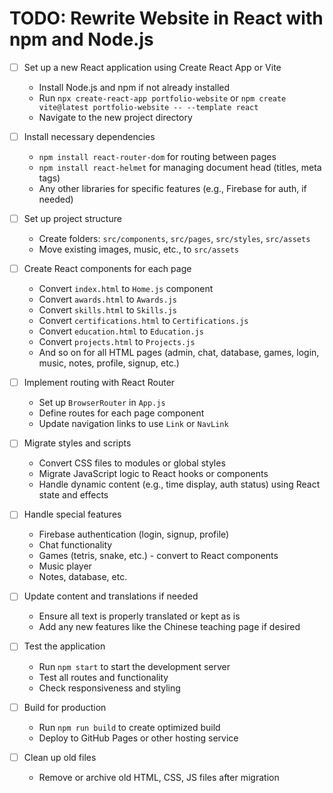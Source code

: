 # TODO: Rewrite Website in React with npm and Node.js

- [ ] Set up a new React application using Create React App or Vite
  - Install Node.js and npm if not already installed
  - Run `npx create-react-app portfolio-website` or `npm create vite@latest portfolio-website -- --template react`
  - Navigate to the new project directory

- [ ] Install necessary dependencies
  - `npm install react-router-dom` for routing between pages
  - `npm install react-helmet` for managing document head (titles, meta tags)
  - Any other libraries for specific features (e.g., Firebase for auth, if needed)

- [ ] Set up project structure
  - Create folders: `src/components`, `src/pages`, `src/styles`, `src/assets`
  - Move existing images, music, etc., to `src/assets`

- [ ] Create React components for each page
  - Convert `index.html` to `Home.js` component
  - Convert `awards.html` to `Awards.js`
  - Convert `skills.html` to `Skills.js`
  - Convert `certifications.html` to `Certifications.js`
  - Convert `education.html` to `Education.js`
  - Convert `projects.html` to `Projects.js`
  - And so on for all HTML pages (admin, chat, database, games, login, music, notes, profile, signup, etc.)

- [ ] Implement routing with React Router
  - Set up `BrowserRouter` in `App.js`
  - Define routes for each page component
  - Update navigation links to use `Link` or `NavLink`

- [ ] Migrate styles and scripts
  - Convert CSS files to modules or global styles
  - Migrate JavaScript logic to React hooks or components
  - Handle dynamic content (e.g., time display, auth status) using React state and effects

- [ ] Handle special features
  - Firebase authentication (login, signup, profile)
  - Chat functionality
  - Games (tetris, snake, etc.) - convert to React components
  - Music player
  - Notes, database, etc.

- [ ] Update content and translations if needed
  - Ensure all text is properly translated or kept as is
  - Add any new features like the Chinese teaching page if desired

- [ ] Test the application
  - Run `npm start` to start the development server
  - Test all routes and functionality
  - Check responsiveness and styling

- [ ] Build for production
  - Run `npm run build` to create optimized build
  - Deploy to GitHub Pages or other hosting service

- [ ] Clean up old files
  - Remove or archive old HTML, CSS, JS files after migration
